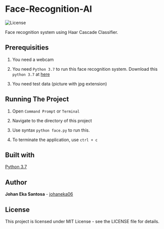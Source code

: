 # Face-Recognition-AI

![License](http://img.shields.io/:license-mit-green.svg?style=flat-square)

Face recognition system using Haar Cascade Classifier.

## Prerequisities

1. You need a webcam

2. You need ```Python 3.7``` to run this face recognition system. Download this ```python 3.7``` at [here](https://www.python.org/downloads/release/python-377/)

3. You need test data (picture with jpg extension)

## Running The Project


1. Open ```Command Prompt``` or ```Terminal```

2. Navigate to the directory of this project

3. Use syntax ```python face.py``` to run this.

4. To terminate the application, use ```ctrl + c```


## Built with

[Python 3.7](https://docs.python.org/3.7/)

## Author

**Johan Eka Santosa** - [johaneka06](https://github.com/johaneka06)

## License

This project is licensed under MIT License - see the LICENSE file for details.